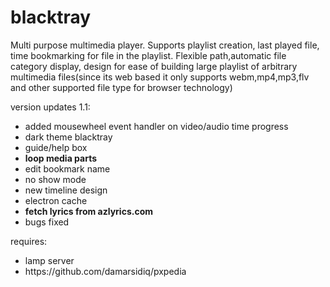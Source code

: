 # blacktray
Multi purpose multimedia player. Supports playlist creation, last played file, time bookmarking for file in the playlist.  Flexible path,automatic file category display, design for ease of building large playlist of arbitrary multimedia files(since its web based it only supports webm,mp4,mp3,flv and other supported file type for browser technology)

version updates 1.1:
- added mousewheel event handler on video/audio time progress
- dark theme blacktray
- guide/help box
- <b>loop media parts</b>
- edit bookmark name
- no show mode
- new timeline design
- electron cache
- <b>fetch lyrics from azlyrics.com</b>
- bugs fixed


requires: 
<ul>
<li>lamp server</li>
<li>https://github.com/damarsidiq/pxpedia</li>
</ul>
